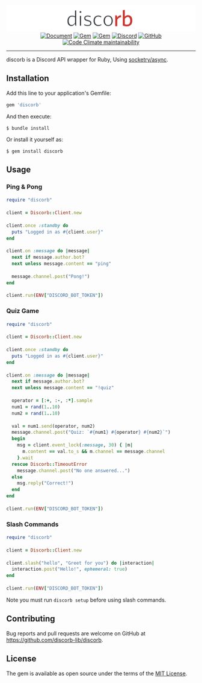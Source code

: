 <div align="center"><img src="./assets/banner.svg" alt="discorb"></div>

<div align="center"><a href="https://discorb-lib.github.io/"><img src="https://img.shields.io/badge/Document-discorb--lib.github.io-blue.svg?style=flat-square&labelColor=2f3136&logo=github&logoColor=fff" alt="Document"></a>
<a href="https://rubygems.org/gems/discorb"><img src="https://img.shields.io/gem/dt/discorb?logo=rubygems&logoColor=fff&label=Downloads&style=flat-square&labelColor=2f3136" alt="Gem"></a>
<a href="https://rubygems.org/gems/discorb"><img src="https://img.shields.io/gem/v/discorb?logo=rubygems&logoColor=fff&label=Version&style=flat-square&labelColor=2f3136" alt="Gem"></a>
<a href="https://discord.gg/hCP6zq8Vpj"><img src="https://img.shields.io/discord/863581274916913193?logo=discord&logoColor=fff&color=5865f2&label=Discord&style=flat-square&labelColor=2f3136" alt="Discord"></a>
<a href="https://github.com/discorb-lib/discorb"><img src="https://img.shields.io/github/stars/discorb-lib/discorb?color=24292e&label=Stars&logo=GitHub&logoColor=fff&style=flat-square&labelColor=2f3136" alt="GitHub"></a>
<a href="https://codeclimate.com/github/discorb-lib/discorb"><img alt="Code Climate maintainability" src="https://img.shields.io/codeclimate/maintainability/discorb-lib/discorb?logo=Code%20Climate&logoColor=ffffff&style=flat-square&labelColor=2f3136&label=Maintainability"></a></div>

----

discorb is a Discord API wrapper for Ruby, Using [socketry/async](https://github.com/socketry/async).

## Installation

Add this line to your application's Gemfile:

```ruby
gem 'discorb'
```

And then execute:

    $ bundle install

Or install it yourself as:

    $ gem install discorb

## Usage

### Ping & Pong

```ruby
require "discorb"

client = Discorb::Client.new

client.once :standby do
  puts "Logged in as #{client.user}"
end

client.on :message do |message|
  next if message.author.bot?
  next unless message.content == "ping"

  message.channel.post("Pong!")
end

client.run(ENV["DISCORD_BOT_TOKEN"])
```

### Quiz Game

```ruby
require "discorb"

client = Discorb::Client.new

client.once :standby do
  puts "Logged in as #{client.user}"
end

client.on :message do |message|
  next if message.author.bot?
  next unless message.content == "!quiz"

  operator = [:+, :-, :*].sample
  num1 = rand(1..10)
  num2 = rand(1..10)

  val = num1.send(operator, num2)
  message.channel.post("Quiz: `#{num1} #{operator} #{num2}`")
  begin
    msg = client.event_lock(:message, 30) { |m|
      m.content == val.to_s && m.channel == message.channel
    }.wait
  rescue Discorb::TimeoutError
    message.channel.post("No one answered...")
  else
    msg.reply("Correct!")
  end
end

client.run(ENV["DISCORD_BOT_TOKEN"])
```

### Slash Commands

```ruby
require "discorb"

client = Discorb::Client.new

client.slash("hello", "Greet for you") do |interaction|
  interaction.post("Hello!", ephemeral: true)
end

client.run(ENV["DISCORD_BOT_TOKEN"])
```

Note you must run `discorb setup` before using slash commands.

## Contributing

Bug reports and pull requests are welcome on GitHub at https://github.com/discorb-lib/discorb.

## License

The gem is available as open source under the terms of the [MIT License](https://opensource.org/licenses/MIT).

